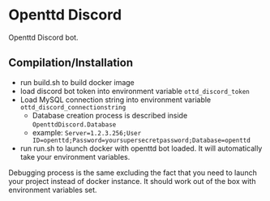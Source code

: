 ﻿# Openttd Discord

Openttd Discord bot.


## Compilation/Installation

* run build.sh to build docker image
* load discord bot token into environment variable `ottd_discord_token`
* Load MySQL connection string into environment variable `ottd_discord_connectionstring`
	* Database creation process is described inside `OpenttdDiscord.Database`
	* example: `Server=1.2.3.256;User ID=openttd;Password=yoursupersecretpassword;Database=openttd`
* run run.sh to launch docker with openttd bot loaded. It will automatically take your environment variables.


Debugging process is the same excluding the fact that you need to launch your project instead of docker instance. It should work out of the box with environment variables set.



